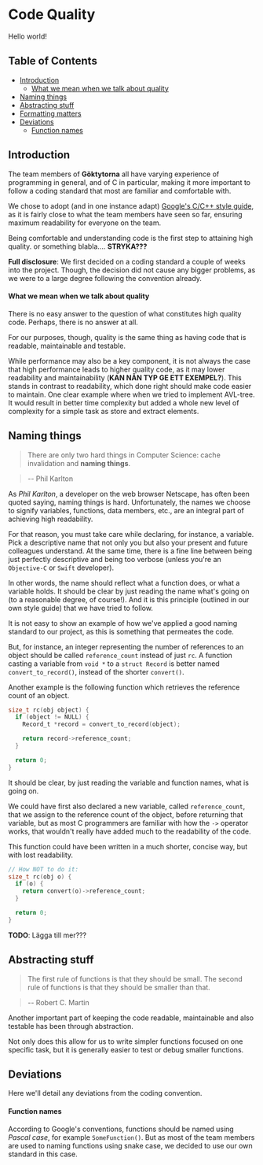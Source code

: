 # Code Quality

Hello world!

## Table of Contents
* [Introduction](#introduction)
  * [What we mean when we talk about quality](#what-we-mean-when-we-talk-about-quality)
* [Naming things](#naming-things)
* [Abstracting stuff](#abstracting-stuff)
* [Formatting matters](#formatting-matters)
* [Deviations](#deviations)
  * [Function names](#function-names)

## Introduction
The team members of **Göktytorna** all have varying experience of programming in general, and of C in particular, making it more important to follow a coding standard that most are familiar and comfortable with.

We chose to adopt (and in one instance adapt) [Google's C/C++ style guide](https://google.github.io/styleguide/cppguide.html), as it is fairly close to what the team members have seen so far, ensuring maximum readability for everyone on the team.

Being comfortable and understanding code is the first step to attaining high quality. or something blabla.... **STRYKA???**

**Full disclosure**: We first decided on a coding standard a couple of weeks into the project. Though, the decision did not cause any bigger problems, as we were to a large degree following the convention already.

#### What we mean when we talk about quality
There is no easy answer to the question of what constitutes high quality code. Perhaps, there is no answer at all.

For our purposes, though, quality is the same thing as having code that is readable, maintainable and testable.

While performance may also be a key component, it is not always the case that high performance leads to higher quality code, as it may lower readability and maintainability (**KAN NÅN TYP GE ETT EXEMPEL?**). This stands in contrast to readability, which done right should make code easier to maintain. One clear example where when we tried to implement AVL-tree. It would result in better time complexity but added a whole new level of complexity for a simple task as store and extract elements.

## Naming things
> There are only two hard things in Computer Science: cache invalidation and **naming things**.

> -- Phil Karlton

As *Phil Karlton*, a developer on the web browser Netscape, has often been quoted saying, naming things is hard. Unfortunately, the names we choose to signify variables, functions, data members, etc., are an integral part of achieving high readability.

For that reason, you must take care while declaring, for instance, a variable. Pick a descriptive name that not only you but also your present and future colleagues understand. At the same time, there is a fine line between being just perfectly descriptive and being too verbose (unless you're an ``Objective-C`` or ``Swift`` developer).

In other words, the name should reflect what a function does, or what a variable holds. It should be clear by just reading the name what's going on (to a reasonable degree, of course!). And it is this principle (outlined in our own style guide) that we have tried to follow.

It is not easy to show an example of how we've applied a good naming standard to our project, as this is something that permeates the code.

But, for instance, an integer representing the number of references to an object should be called ``reference_count`` instead of just ``rc``. A function casting a variable from ``void *`` to a ``struct Record`` is better named ``convert_to_record()``, instead of the shorter ``convert()``.

Another example is the following function which retrieves the reference count of an object.

```c
size_t rc(obj object) {
  if (object != NULL) {
    Record_t *record = convert_to_record(object);

    return record->reference_count;
  }

  return 0;
}
```

It should be clear, by just reading the variable and function names, what is going on.

We could have first also declared a new variable, called ``reference_count``, that we assign to the reference count of the object, before returning that variable, but as most C programmers are familiar with how the ``->`` operator works, that wouldn't really have added much to the readability of the code.

 This function could have been written in a much shorter, concise way, but with lost readability.
 ```c
 // How NOT to do it:
 size_t rc(obj o) {
   if (o) {
     return convert(o)->reference_count;
   }

   return 0;
 }
 ```

**TODO**: Lägga till mer???

## Abstracting stuff
> The first rule of functions is that they should be small. The second rule of functions is that they should be smaller than that.

> -- Robert C. Martin

Another important part of keeping the code readable, maintainable and also testable has been through abstraction.

Not only does this allow for us to write simpler functions focused on one specific task, but it is generally easier to test or debug smaller functions.

## Deviations

Here we'll detail any deviations from the coding convention.

#### Function names

According to Google's conventions, functions should be named using *Pascal case*, for example ``SomeFunction()``. But as most of the team members are used to naming functions using snake case, we decided to use our own standard in this case.
